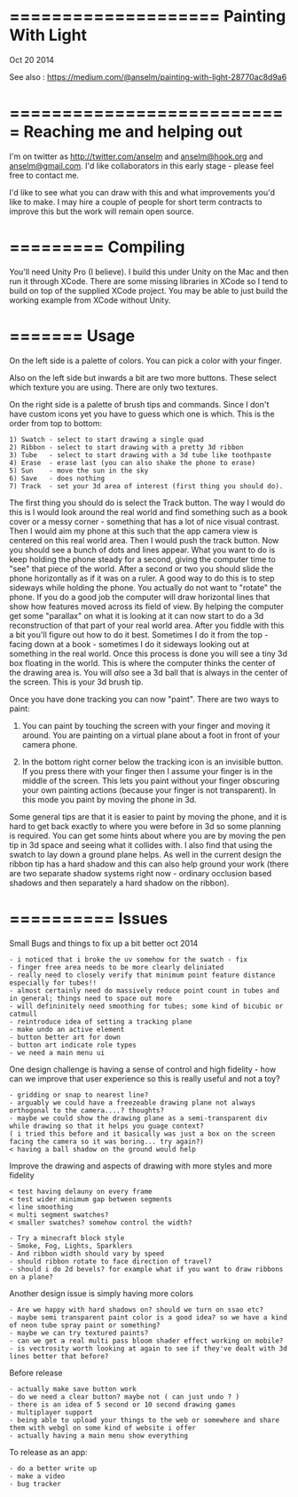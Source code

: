 ====================
Painting With Light
====================
Oct 20 2014

See also : https://medium.com/@anselm/painting-with-light-28770ac8d9a6

===========================
Reaching me and helping out
===========================

I'm on twitter as http://twitter.com/anselm and anselm@hook.org and anselm@gmail.com. I'd like collaborators in this early stage - please feel free to contact me.

I'd like to see what you can draw with this and what improvements you'd like to make. I may hire a couple of people for short term contracts to improve this but the work will remain open source.

=========
Compiling
=========

You'll need Unity Pro (I believe). I build this under Unity on the Mac and then run it through XCode. There are some missing libraries in XCode so I tend to build on top of the supplied XCode project. You may be able to just build the working example from XCode without Unity.

=======
Usage
=======

On the left side is a palette of colors. You can pick a color with your finger.

Also on the left side but inwards a bit are two more buttons. These select which texture you are using. There are only two textures.

On the right side is a palette of brush tips and commands. Since I don't have custom icons yet you have to guess which one is which. This is the order from top to bottom:

	1) Swatch - select to start drawing a single quad
	2) Ribbon - select to start drawing with a pretty 3d ribbon
	3) Tube   - select to start drawing with a 3d tube like toothpaste
	4) Erase  - erase last (you can also shake the phone to erase)
	5) Sun    - move the sun in the sky
	6) Save   - does nothing
	7) Track  - set your 3d area of interest (first thing you should do).

The first thing you should do is select the Track button. The way I would do this is I would look around the real world and find something such as a book cover or a messy corner - something that has a lot of nice visual contrast. Then I would aim my phone at this such that the app camera view is centered on this real world area. Then I would push the track button. Now you should see a bunch of dots and lines appear. What you want to do is keep holding the phone steady for a second, giving the computer time to "see" that piece of the world. After a second or two you should slide the phone horizontally as if it was on a ruler. A good way to do this is to step sideways while holding the phone. You actually do not want to "rotate" the phone. If you do a good job the computer will draw horizontal lines that show how features moved across its field of view. By helping the computer get some "parallax" on what it is looking at it can now start to do a 3d reconstruction of that part of your real world area. After you fiddle with this a bit you'll figure out how to do it best. Sometimes I do it from the top - facing down at a book - sometimes I do it sideways looking out at something in the real world. Once this process is done you will see a tiny 3d box floating in the world. This is where the computer thinks the center of the drawing area is. You will *also* see a 3d ball that is always in the center of the screen. This is your 3d brush tip.

Once you have done tracking you can now "paint". There are two ways to paint:

1) You can paint by touching the screen with your finger and moving it around. You are painting on a virtual plane about a foot in front of your camera phone.

2) In the bottom right corner below the tracking icon is an invisible button. If you press there with your finger then I assume your finger is in the middle of the screen. This lets you paint without your finger obscuring your own painting actions (because your finger is not transparent). In this mode you paint by moving the phone in 3d.

Some general tips are that it is easier to paint by moving the phone, and it is hard to get back exactly to where you were before in 3d so some planning is required. You can get some hints about where you are by moving the pen tip in 3d space and seeing what it collides with. I also find that using the swatch to lay down a ground plane helps. As well in the current design the ribbon tip has a hard shadow and this can also help ground your work (there are two separate shadow systems right now - ordinary occlusion based shadows and then separately a hard shadow on the ribbon).

==========
Issues
==========

Small Bugs and things to fix up a bit better oct 2014

	- i noticed that i broke the uv somehow for the swatch - fix
	- finger free area needs to be more clearly deliniated
	- really need to closely verify that minimum point feature distance especially for tubes!!
	- almost certainly need do massively reduce point count in tubes and in general; things need to space out more
	- will defininitely need smoothing for tubes; some kind of bicubic or catmull
	- reintroduce idea of setting a tracking plane
	- make undo an active element
	- button better art for down
	- button art indicate role types
	- we need a main menu ui

One design challenge is having a sense of control and high fidelity - how can we improve that user experience so this is really useful and not a toy?

	- gridding or snap to nearest line?
	- arguably we could have a freezeable drawing plane not always orthogonal to the camera....? thoughts?	
	- maybe we could show the drawing plane as a semi-transparent div while drawing so that it helps you guage context?
	( i tried this before and it basically was just a box on the screen facing the camera so it was boring... try again?)			
	< having a ball shadow on the ground would help

Improve the drawing and aspects of drawing with more styles and more fidelity

	< test having delauny on every frame
	< test wider minimum gap between segments
	< line smoothing
	< multi segment swatches?
	< smaller swatches? somehow control the width?

	- Try a minecraft block style
	- Smoke, Fog, Lights, Sparklers
	- And ribbon width should vary by speed
	- should ribbon rotate to face direction of travel?
	- should i do 2d bevels? for example what if you want to draw ribbons on a plane?

Another design issue is simply having more colors

	- Are we happy with hard shadows on? should we turn on ssao etc?
	- maybe semi transparent paint color is a good idea? so we have a kind of neon tube spray paint or something?
	- maybe we can try textured paints?
	- can we get a real multi pass bloom shader effect working on mobile?
	- is vectrosity worth looking at again to see if they've dealt with 3d lines better that before?

Before release

	- actually make save button work
	- do we need a clear button? maybe not ( can just undo ? )
	- there is an idea of 5 second or 10 second drawing games
	- multiplayer support
	- being able to upload your things to the web or somewhere and share them with webgl on some kind of website i offer
	- actually having a main menu show everything

To release as an app:

	- do a better write up
	- make a video
	- bug tracker

